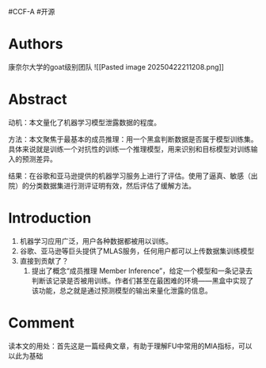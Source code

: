 #CCF-A #开源 

# Authors
康奈尔大学的goat级别团队
![[Pasted image 20250422211208.png]]

# Abstract
动机：本文量化了机器学习模型泄露数据的程度。

方法：本文聚焦于最基本的成员推理：用一个黑盒判断数据是否属于模型训练集。具体来说就是训练一个对抗性的训练一个推理模型，用来识别和目标模型对训练输入的预测差异。

结果：在谷歌和亚马逊提供的机器学习服务上进行了评估。使用了逼真、敏感（出院）的分类数据集进行测评证明有效，然后评估了缓解方法。

# Introduction
1. 机器学习应用广泛，用户各种数据都被用以训练。
2. 谷歌、亚马逊等巨头提供了MLAS服务，任何用户都可以上传数据集训练模型
3. 直接到贡献了？
	1. 提出了概念“成员推理 Member Inference”，给定一个模型和一条记录去判断该记录是否被用训练。作者们甚至在最困难的环境——黑盒中实现了该功能，总之就是通过预测模型的输出来量化泄露的信息。




# Comment
读本文的用处：首先这是一篇经典文章，有助于理解FU中常用的MIA指标，可以以此为基础